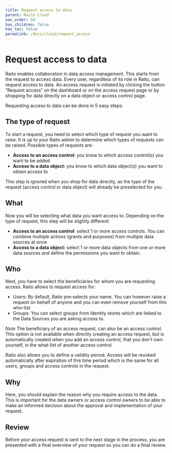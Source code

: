 ```yaml
---
title: Request access to data
parent: Raito Cloud
nav_order: 50
has_children: false
has_toc: false
permalink: /docs/cloud/request_access
---
```


# Request access to data

Raito enables collaboration in data access management. This starts from the request to access data. Every user, regardless of its role in Raito, can request access to data. An access request is initiated by clicking the button “Request access” on the dashboard or on the access request page or by shopping for data directly on a data object or access control page.

Requesting access to data can be done in 5 easy steps:

## The type of request

To start a request, you need to select which type of request you want to raise. It is up to your Raito admin to determine which types of requests can be raised. Possible types of requests are:

- **Access to an access control**: you know to which access control(s) you want to be added
- **Access to a data object:** you know to which data object(s) you want to obtain access to

This step is ignored when you shop for data directly, as the type of the request (access control or data object) will already be preselected for you.

## What

Now you will be selecting what data you want access to. Depending on the type of request, this step will be slightly different:

- **Access to an access control**: select 1 or more access controls. You can combine multiple actions (grants and purposes) from multiple data sources at once
- **Access to a data object:** select 1 or more data objects from one or more data sources and define the permissions you want to obtain.

## Who

Next, you have to select the beneficiaries for whom you are requesting access. Raito allows to request access for:

- Users:  By default, Raito pre-selects your name. You can however raise a request on behalf of anyone and you can even remove yourself from this who-list.
- Groups: You can select groups from Identity stores which are linked to the Data Sources you are asking access to.

*Note* The beneficiary of an access request, can also be an access control. This option is not available when directly creating an access request, but is automatically created when you add an access control, that you don't own yourself, in the what-list of another access control.

Raito also allows you to define a validity period. Access will be revoked automatically after expiration of this time period which is the same for all users, groups and access controls in the request.

## Why

Here, you should explain the reason why you require access to the data. This is important for the data owners or access control owners to be able to make an informed decision about the approval and implementation of your request.

## Review

Before your access request is sent to the next stage in the process, you are presented with a final overview of your request so you can do a final review.
